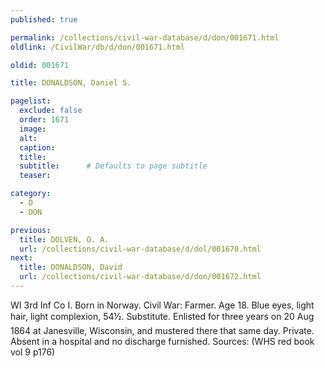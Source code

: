 ```yaml
---
published: true

permalink: /collections/civil-war-database/d/don/001671.html
oldlink: /CivilWar/db/d/don/001671.html

oldid: 001671

title: DONALDSON, Daniel S.

pagelist:
  exclude: false
  order: 1671
  image: 
  alt:
  caption:
  title:
  subtitle:      # Defaults to page subtitle
  teaser:

category: 
  - D 
  - DON

previous:
  title: DOLVEN, O. A.
  url: /collections/civil-war-database/d/dol/001670.html  
next:
  title: DONALDSON, David
  url: /collections/civil-war-database/d/don/001672.html   
---
```

WI 3rd Inf Co I. Born in Norway. Civil War: Farmer. Age 18. Blue eyes, light hair, light complexion, 5&#146;4&frac12;&#148;. Substitute. Enlisted for three years on 20 Aug 1864 at Janesville, Wisconsin, and mustered there that same day. Private. Absent in a hospital and no discharge furnished. Sources: (WHS red book vol 9 p176)